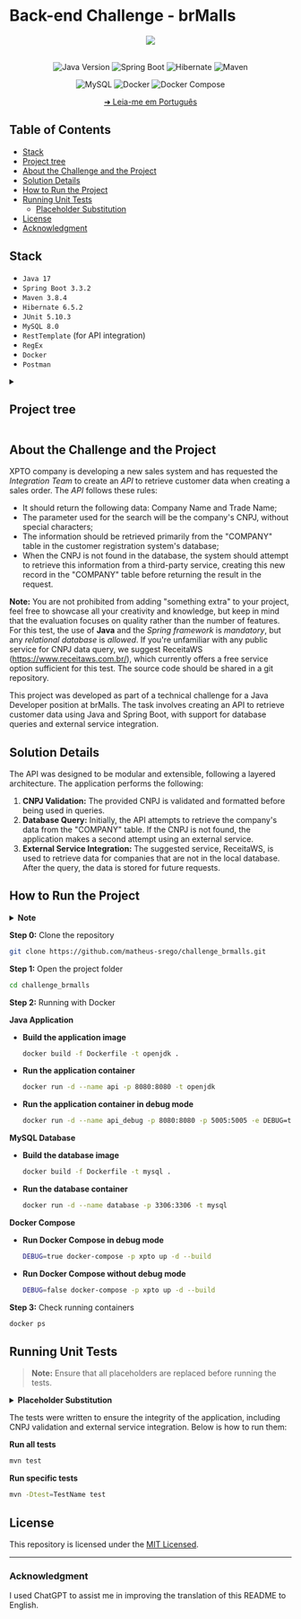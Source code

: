 # Back-end Challenge - brMalls

<div align="center">
  <img src="https://investidorsardinha.r7.com/wp-content/uploads/2020/04/brmalls.png"/>
</div>

</br>

<div align="center">

![Java Version](https://img.shields.io/badge/Java-v17-important)
![Spring Boot](https://img.shields.io/badge/spring_boot-%236DB33F)
![Hibernate](https://img.shields.io/badge/hibernate-%2359666C)
![Maven](https://img.shields.io/badge/maven-%23C71A36)

</div>

<div align="center">

![MySQL](https://img.shields.io/badge/mysql-%234479A1)
![Docker](https://img.shields.io/badge/docker-%232496ED)
![Docker Compose](https://img.shields.io/badge/docker--compose-%230055A4)

</div>

<div align="center">

[➜ Leia-me em Português](tools/readme/README.pt-BR.md)

</div>

## Table of Contents

  - [Stack](#stack)
  - [Project tree](#project-tree)
  - [About the Challenge and the Project](#about-the-challenge-and-the-project)
  - [Solution Details](#solution-details)
  - [How to Run the Project](#how-to-run-the-project)
  - [Running Unit Tests](#running-unit-tests)
    - [Placeholder Substitution](#placeholder-substitution)
  - [License](#license)
  - [Acknowledgment](#acknowledgment)

## Stack

  - `Java 17`
  - `Spring Boot 3.3.2`
  - `Maven 3.8.4`
  - `Hibernate 6.5.2`
  - `JUnit 5.10.3`
  - `MySQL 8.0`
  - `RestTemplate` (for API integration)
  - `RegEx`
  - `Docker`
  - `Postman`


<details>
    <summary><h2 id="project-tree">Project tree</h2></summary>

```bash
.
├── LICENSE
├── README.md
├── docker-compose.yml
├── mysql
│   ├── Dockerfile
│   └── queries
│       ├── 0.database.sql
│       ├── 1.table_empresa.sql
│       └── 2.insert_data.sql
├── tools
│   ├── postman
│   │   └── challange_brmalls.postman_collection.json
│   ├── readme
│   │   └── README.pt-BR.md
│   └── scripts
│       ├── clean.sh
│       ├── docker_java.sh
│       ├── docker_mysql.sh
│       └── wait-for-mysql.sh
└── xpto
    ├── Dockerfile
    ├── mvnw
    ├── mvnw.cmd
    ├── pom.xml
    └── src
        ├── main
        │   ├── java
        │   │   └── br
        │   │       └── com
        │   │           └── brmalls
        │   │               └── xpto
        │   │                   ├── XptoApplication.java
        │   │                   ├── controllers
        │   │                   │   ├── CompanyController.java
        │   │                   │   └── TestDockerController.java
        │   │                   ├── daos
        │   │                   │   └── CompanyDAO.java
        │   │                   ├── dtos
        │   │                   │   ├── CompanyDataResponseDTO.java
        │   │                   │   └── ErrorResponseDTO.java
        │   │                   ├── exceptions
        │   │                   │   └── GlobalExceptionHandler.java
        │   │                   ├── models
        │   │                   │   ├── AbstractModel.java
        │   │                   │   └── CompanyModel.java
        │   │                   ├── services
        │   │                   │   ├── CompanyService.java
        │   │                   │   └── impls
        │   │                   │       └── CompanyServiceImpl.java
        │   │                   └── utils
        │   │                       ├── CNPJUtils.java
        │   │                       ├── CONSTANTS.java
        │   │                       ├── FormatUtils.java
        │   │                       └── logs
        │   │                           ├── ControllerLoggingAspect.java
        │   │                           ├── OriginalClassName.java
        │   │                           └── ServiceLoggingAspect.java
        │   └── resources
        │       └── application.properties
        └── test
            └── java
                └── br
                    └── com
                        └── brmalls
                            └── xpto
                                ├── XptoApplicationTests.java
                                ├── controllers
                                │   └── CompanyControllerTest.java
                                ├── daos
                                │   └── CompanyDAOTest.java
                                ├── exceptions
                                │   └── GlobalExceptionHandlerTest.java
                                ├── services
                                │   └── impls
                                │       └── CompanyServiceImplTest.java
                                └── utils
                                    ├── CNPJUtilsTest.java
                                    └── FormatUtilsTest.java
```
</details>

## About the Challenge and the Project

XPTO company is developing a new sales system and has requested the *Integration Team* to create an *API* to retrieve customer data when creating a sales order. The *API* follows these rules:

- It should return the following data: Company Name and Trade Name;
- The parameter used for the search will be the company's CNPJ, without special characters;
- The information should be retrieved primarily from the "COMPANY" table in the customer registration system's database;
- When the CNPJ is not found in the database, the system should attempt to retrieve this information from a third-party service, creating this new record in the "COMPANY" table before returning the result in the request.

**Note:** You are not prohibited from adding "something extra" to your project, feel free to showcase all your creativity and knowledge, but keep in mind that the evaluation focuses on quality rather than the number of features. For this test, the use of **Java** and the *Spring framework* is *mandatory*, but any *relational database* is *allowed*. If you're unfamiliar with any public service for CNPJ data query, we suggest ReceitaWS (https://www.receitaws.com.br/), which currently offers a free service option sufficient for this test. The source code should be shared in a git repository.

This project was developed as part of a technical challenge for a Java Developer position at brMalls. The task involves creating an API to retrieve customer data using Java and Spring Boot, with support for database queries and external service integration.

## Solution Details

The API was designed to be modular and extensible, following a layered architecture. The application performs the following:

1. **CNPJ Validation:** The provided CNPJ is validated and formatted before being used in queries.
2. **Database Query:** Initially, the API attempts to retrieve the company's data from the "COMPANY" table. If the CNPJ is not found, the application makes a second attempt using an external service.
3. **External Service Integration:** The suggested service, ReceitaWS, is used to retrieve data for companies that are not in the local database. After the query, the data is stored for future requests.

## How to Run the Project

<details>
    <summary><strong>Note</strong></summary>
    <p>Before running the project, you need to go to the application.properties file, MySQL Dockerfile, and docker-compose.yml and modify the following:</p>
    <ul style="list-style-type: none;">
        <li><strong>PLACEHOLDER_DB_USERNAME</strong>: Replace with the database username "root".</li>
        <li><strong>PLACEHOLDER_DB_PASSWORD</strong>: Replace with the desired database password.</li>
    </ul>
</details>

**Step 0:** Clone the repository
```bash
git clone https://github.com/matheus-srego/challenge_brmalls.git
```

**Step 1:** Open the project folder
```bash
cd challenge_brmalls
```

**Step 2:** Running with Docker

**Java Application**
   - **Build the application image**
     ```bash
     docker build -f Dockerfile -t openjdk .
     ```
   - **Run the application container**
     ```bash
     docker run -d --name api -p 8080:8080 -t openjdk
     ```
   - **Run the application container in debug mode**
     ```bash
     docker run -d --name api_debug -p 8080:8080 -p 5005:5005 -e DEBUG=true openjdk
     ```

   **MySQL Database**
   - **Build the database image**
     ```bash
     docker build -f Dockerfile -t mysql .
     ```
   - **Run the database container**
     ```bash
     docker run -d --name database -p 3306:3306 -t mysql
     ```
   **Docker Compose**
   - **Run Docker Compose in debug mode**
     ```bash
     DEBUG=true docker-compose -p xpto up -d --build
     ```
   - **Run Docker Compose without debug mode**
     ```bash
     DEBUG=false docker-compose -p xpto up -d --build
     ```


**Step 3:** Check running containers
```bash
docker ps
```

## Running Unit Tests

> **Note:** Ensure that all placeholders are replaced before running the tests.
<details>
  <summary><strong id="placeholder-substitution">Placeholder Substitution</strong></summary>
  <p>For tests to run properly, placeholders in the tests need to be replaced. Below is each file with its placeholders.</p>

  <h3>CompanyControllerTest</h3>
  <ul style="list-style-type: none;">
    <li><strong>CNPJ_PLACEHOLDER</strong>: Replace with a valid CNPJ.</li>
    <li><strong>SOCIAL_NAME_PLACEHOLDER</strong>: Replace with the company name corresponding to the CNPJ.</li>
    <li><strong>INVALID_CNPJ_PLACEHOLDER</strong>: Replace with an invalid CNPJ.</li>
  </ul>

  <h3>CompanyServiceImplTest</h3>
  <ul style="list-style-type: none;">
    <li><strong>CNPJ_PLACEHOLDER</strong>: Replace with a valid CNPJ.</li>
    <li><strong>SOCIAL_NAME_PLACEHOLDER</strong>: Replace with the company name corresponding to the CNPJ.</li>
    <li><strong>FANTASY_NAME_PLACEHOLDER</strong>: Replace with the trade name of the company corresponding to the CNPJ.</li>
  </ul>

  <h3>CompanyDAOTest</h3>
  <ul style="list-style-type: none;">
    <li><strong>PLACEHOLDER_DB_USERNAME</strong>: Replace with the database username (e.g., "root").</li>
    <li><strong>PLACEHOLDER_DB_PASSWORD</strong>: Replace with the database password.</li>
    <li><strong>CNPJ_PLACEHOLDER</strong>: Replace with a valid CNPJ.</li>
    <li><strong>INVALID_CNPJ_PLACEHOLDER</strong>: Replace with an invalid CNPJ.</li>
  </ul>

  <h3>GlobalExceptionHandlerTest</h3>
  <ul style="list-style-type: none;">
    <li><strong>CNPJ_PLACEHOLDER</strong>: Replace with a valid CNPJ.</li>
  </ul>

  <h3>CNPJUtilsTest</h3>
  <ul style="list-style-type: none;">
    <li><strong>CNPJ_PLACEHOLDER</strong>: Replace with a valid CNPJ.</li>
  </ul>

  <h3>FormatUtilsTest</h3>
  <ul style="list-style-type: none;">
    <li><strong>CNPJ_VARIABLE</strong>: Replace with a valid CNPJ.</li>
  </ul>
</details>

The tests were written to ensure the integrity of the application, including CNPJ validation and external service integration. Below is how to run them:

**Run all tests**
```bash
mvn test
```

**Run specific tests**
```bash
mvn -Dtest=TestName test
```

## License
This repository is licensed under the [MIT Licensed](https://github.com/matheus-srego/challenge_brmalls/blob/main/LICENSE).

---

### Acknowledgment

I used ChatGPT to assist me in improving the translation of this README to English.
